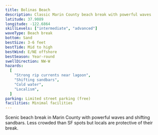 ```yaml
---
title: Bolinas Beach
description: Classic Marin County beach break with powerful waves
latitude: 37.9089
longitude: -122.6864
skillLevels: ["intermediate", "advanced"]
waveType: Beach break
bottom: Sand
bestSize: 3-6 feet
bestTide: Mid to high
bestWind: E/NE offshore
bestSeason: Year-round
swellDirection: NW-W
hazards:
  [
    "Strong rip currents near lagoon",
    "Shifting sandbars",
    "Cold water",
    "Localism",
  ]
parking: Limited street parking (free)
facilities: Minimal facilities
---
```


Scenic beach break in Marin County with powerful waves and shifting sandbars. Less crowded than SF spots but locals are protective of their break.
